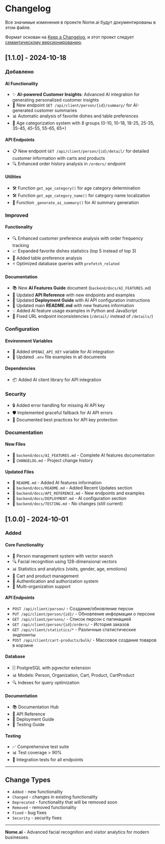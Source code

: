 # Changelog

Все значимые изменения в проекте Nome.ai будут документированы в этом файле.

Формат основан на [Keep a Changelog](https://keepachangelog.com/ru/1.0.0/),
и этот проект следует [семантическому версионированию](https://semver.org/lang/ru/).

## [1.1.0] - 2024-10-18

### Добавлено

#### AI Functionality
- ✨ **AI-powered Customer Insights**: Advanced AI integration for generating personalized customer insights
- 🤖 New endpoint `GET /api/client/person/{id}/summary/` for AI-generated customer summaries
- 📊 Automatic analysis of favorite dishes and table preferences
- 🎯 Age categorization system with 8 groups (0-10, 10-18, 18-25, 25-35, 35-45, 45-55, 55-65, 65+)

#### API Endpoints
- 📋 New endpoint `GET /api/client/person/{id}/detail/` for detailed customer information with carts and products
- 🔍 Enhanced order history analysis in `/orders/` endpoint

#### Utilities
- 🛠️ Function `get_age_category()` for age category determination
- 🛠️ Function `get_age_category_name()` for category name localization
- 🤖 Function `_generate_ai_summary()` for AI summary generation

### Improved

#### Functionality
- 🔍 Enhanced customer preference analysis with order frequency tracking
- 📈 Expanded favorite dishes statistics (top 5 instead of top 3)
- 🎯 Added table preference analysis
- ⚡ Optimized database queries with `prefetch_related`

#### Documentation
- 📚 New **AI Features Guide** document (`backend/docs/AI_FEATURES.md`)
- 📝 Updated **API Reference** with new endpoints and examples
- 🚀 Updated **Deployment Guide** with AI API configuration instructions
- 📖 Updated main **README.md** with new features information
- 💡 Added AI feature usage examples in Python and JavaScript
- 🔧 Fixed URL endpoint inconsistencies (`/detail/` instead of `/details/`)

### Configuration

#### Environment Variables
- 🔐 Added `OPENAI_API_KEY` variable for AI integration
- 📝 Updated `.env` file examples in all documents

#### Dependencies
- 📦 Added AI client library for API integration

### Security

- 🔒 Added error handling for missing AI API key
- 🛡️ Implemented graceful fallback for AI API errors
- 🔐 Documented best practices for API key protection

### Documentation

#### New Files
- 📄 `backend/docs/AI_FEATURES.md` - Complete AI features documentation
- 📄 `CHANGELOG.md` - Project change history

#### Updated Files
- 📝 `README.md` - Added AI features information
- 📝 `backend/docs/README.md` - Added Recent Updates section
- 📝 `backend/docs/API_REFERENCE.md` - New endpoints and examples
- 📝 `backend/docs/DEPLOYMENT.md` - AI configuration section
- 📝 `backend/docs/TESTING.md` - No changes (still current)

## [1.0.0] - 2024-10-01

### Added

#### Core Functionality
- 👤 Person management system with vector search
- 🔍 Facial recognition using 128-dimensional vectors
- 📊 Statistics and analytics (visits, gender, age, emotions)
- 🛒 Cart and product management
- 🔐 Authentication and authorization system
- 🏢 Multi-organization support

#### API Endpoints
- `POST /api/client/person/` - Создание/обновление персон
- `PUT /api/client/person/{id}/` - Обновление информации о персоне
- `GET /api/client/persons/` - Список персон с пагинацией
- `GET /api/client/person/{id}/orders/` - История заказов
- `GET /api/client/statistics/*` - Различные статистические эндпоинты
- `POST /api/client/cart-products/bulk/` - Массовое создание товаров в корзине

#### Database
- 🗄️ PostgreSQL with pgvector extension
- 📊 Models: Person, Organization, Cart, Product, CartProduct
- 🔍 Indexes for query optimization

#### Documentation
- 📚 Documentation Hub
- 🔗 API Reference
- 🚀 Deployment Guide
- 🧪 Testing Guide

#### Testing
- ✅ Comprehensive test suite
- 📊 Test coverage > 90%
- 🧪 Integration tests for all endpoints

---

## Change Types

- `Added` - new functionality
- `Changed` - changes in existing functionality
- `Deprecated` - functionality that will be removed soon
- `Removed` - removed functionality
- `Fixed` - bug fixes
- `Security` - security fixes

---

**Nome.ai** - Advanced facial recognition and visitor analytics for modern businesses.

